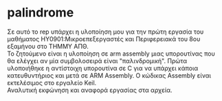 # palindrome
Σε αυτό το rep υπάρχει η υλοποίηση μου για την πρώτη εργασία του μαθήματος ΗΥ0901:Μικροεπεξεργαστές και Περιφερειακά του 8ου εξαμήνου στο ΤΗΜΜΥ ΑΠΘ.   
Το ζητούμενο είναι η υλοποίηση σε arm assembly μιας υπορουτίνας που θα ελέγχει αν μία συμβολοσειρά είναι "παλινδρομική". Πρώτα υλοποιήθηκε η αντίστοιχη υπορουτίνα σε C για να υπάρχει κάποια κατευθυντήριος και μετά σε ARM Assembly. Ο κώδικας Assembly είναι εκτελέσιμος στο εργαλείο Keil.  
Αναλυτική εκφώνηση και αναφορά εργασίας στα αρχεία.
